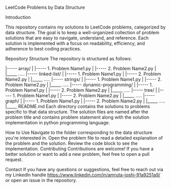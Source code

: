 LeetCode Problems by Data Structure

Introduction


This repository contains my solutions to LeetCode problems, categorized by data structure. The goal is to keep a well-organized collection of problem solutions that are easy to navigate, understand, and reference. Each solution is implemented with a focus on readability, efficiency, and adherence to best coding practices.

Repository Structure
The repository is structured as follows:

|----- array/
|  |----- 1. Problem Name1.py
|  |----- 2. Problem Name2.py
|  |_____ .....
|----- linked-list/
|  |----- 1. Problem Name1.py
|  |----- 2. Problem Name2.py
|  |_____ .....
|----- strings/
|  |----- 1. Problem Name1.py
|  |----- 2. Problem Name2.py
|  |_____ .....
|----- dynamic-programming/
|  |----- 1. Problem Name1.py
|  |----- 2. Problem Name2.py
|  |_____ .....
|----- tree/
|  |----- 1. Problem Name1.py
|  |----- 2. Problem Name2.py
|  |_____ .....
|----- graph/
|  |----- 1. Problem Name1.py
|  |----- 2. Problem Name2.py
|  |_____ .....
|_____ README.md
Each directory contains the solutions to problems specific to that data structure. The solution files are named after the problem title and contains problem statement along with the solution implementation in python programming language.

How to Use
Navigate to the folder corresponding to the data structure you're interested in.
Open the problem file to read a detailed explanation of the problem and the solution.
Review the code block to see the implementation.
Contributing
Contributions are welcome! If you have a better solution or want to add a new problem, feel free to open a pull request.

Contact
If you have any questions or suggestions, feel free to reach out via my LinkedIn handle https://www.linkedin.com/in/amruta-joshi-91a9251a9/ or open an issue in the repository.

